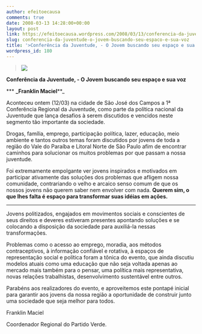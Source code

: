 ```yaml
---
author: efeitoecausa
comments: true
date: 2008-03-13 14:28:00+00:00
layout: post
link: https://efeitoecausa.wordpress.com/2008/03/13/conferencia-da-juventude-o-jovem-buscando-seu-espaco-e-sua-voz/
slug: conferencia-da-juventude-o-jovem-buscando-seu-espaco-e-sua-voz
title: '>Conferência da Juventude, - O Jovem buscando seu espaço e sua voz'
wordpress_id: 180
---
```


>[![](http://efeitoecausa.files.wordpress.com/2008/03/jovens.jpg?w=300)](http://efeitoecausa.files.wordpress.com/2008/03/jovens.jpg)  


**Conferência da Juventude, - O Jovem buscando seu espaço e sua voz**

 

*** **_Franklin Maciel****_

 

 

Aconteceu ontem (12/03) na cidade de São José dos Campos a 1ª Conferência Regional da Juventude, como parte da política nacional da Juventude que lança desafios à serem discutidos e vencidos neste segmento tão importante da sociedade.

 

Drogas, família, emprego, participação política, lazer, educação, meio ambiente e tantos outros temas foram discutidos por jovens de toda a região do Vale do Paraíba e Litoral Norte de São Paulo afim de encontrar caminhos para solucionar os muitos problemas por que passam a nossa juventude.

 

 

Foi extremamente empolgante ver jovens inspirados e motivados em participar ativamente das soluções dos problemas que afligem nossa comunidade, contrariando o velho e arcaico senso comum de que os nossos jovens não querem saber nem envolver com nada. **Querem sim, o que lhes falta é espaço para transformar suas idéias em ações.**

 

** **

 

Jovens politizados, engajados em movimentos sociais e conscientes de seus direitos e deveres estiveram presentes apontando soluções e se colocando a disposição da sociedade para auxiliá-la nessas transformações.

 

 

Problemas como o acesso ao emprego, moradia, aos métodos contraceptivos, à informação confiável e rotativa, à espaços de representação social e política foram a tônica do evento, que ainda discutiu modelos atuais como uma educação que não seja voltada apenas ao mercado mais também para o pensar, uma política mais representativa, novas relações trabalhistas, desenvolvimento sustentável entre outros.

 

 

Parabéns aos realizadores do evento, e aproveitemos este pontapé inicial para garantir aos jovens da nossa região a oportunidade de construir junto uma sociedade que seja melhor para todos.

 

 

Franklin Maciel

 

Coordenador Regional do Partido Verde.

   
